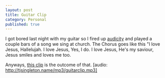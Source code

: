 ```yaml
---
layout: post
title: Guitar Clip
category: Personal
published: true
---
```

I got bored last night with my guitar so I fired up <a href="http://audacity.sourceforge.net/">audicity</a> and played a couple bars of a song we sing at church. The Chorus goes like this "I love Jesus, Hallelujah. I love Jesus, Yes, I do. I love Jesus, He's my saviour, Jesus smiles and loves me too.

Anyways, <a href="http://tjsingleton.name/mp3/guitarclip.mp3">this clip</a> is the outcome of that.
[audio: http://tjsingleton.name/mp3/guitarclip.mp3]
